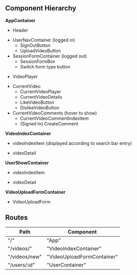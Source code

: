 ## Component Hierarchy

**AppContainer**
 - Header
  + UserNavContainer (logged in)
    - SignOutButton
    - UploadVideoButton
  + SessionFormContainer (logged out)
    - SessionFormBox
    - Switch form type button

 - VideoPlayer
  + CurrentVideo
    - CurrentVideoPlayer
    - CurrentVideoDetails
    - LikeVideoButton
    - DislikeVideoButton
  + CurrentVideoComments (hover to show)
    - CurrentVideoCommentIndexItem
    - (Signed In) CreateComment

**VideoIndexContainer**
 - videoIndexItem (displayed according to search bar entry)
  + videoDetail

**UserShowContainer**
 - videoIndexItem
  + videoDetail

**VideoUploadFormContainer**
 - VideoUploadForm



## Routes

|Path   | Component   |
|-------|-------------|
| "/" | "App" |
| "/videos/" | "VideoIndexContainer" |
| "/videos/new" | "VideoUploadFormContainer" |
| "/users/:id" | "UserContainer" |
